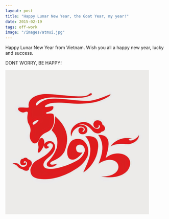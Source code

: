```yaml
---
layout: post
title: "Happy Lunar New Year, the Goat Year, my year!"
date: 2015-02-19
tags: off-work
image: "/images/atmui.jpg"
---
```


Happy Lunar New Year from Vietnam. Wish you all a happy new year, lucky and success.

DONT WORRY, BE HAPPY!

<img name="atmui" src="/images/atmui.jpg" style="width: 450px;" />

